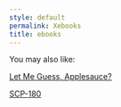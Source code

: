 ```yaml
---
style: default
permalink: Xebooks
title: ebooks
---
```

You may also like:

[Let Me Guess, Applesauce?](http://scp-wiki.net/let-me-guess-applesauce)

[SCP-180](http://scp-wiki.net/scp-180)
